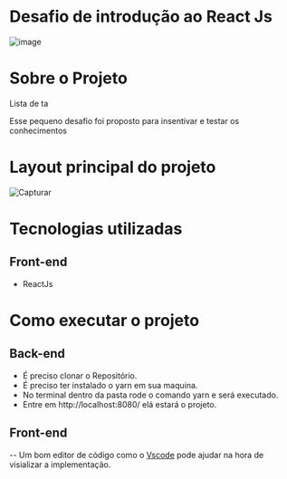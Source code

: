 # Desafio de introdução ao React Js

![image](https://user-images.githubusercontent.com/82763928/171044085-3e08ac62-ebbc-458f-8ffa-32422ad71dce.png)

# Sobre o Projeto

Lista de ta

Esse pequeno desafio foi proposto para insentivar e testar os conhecimentos


# Layout principal do projeto

![Capturar](https://user-images.githubusercontent.com/82763928/157707465-15076a72-a3e3-4659-8437-753240827cd1.PNG)

# Tecnologias utilizadas
## Front-end
- ReactJs

# Como executar o projeto
## Back-end

- É preciso clonar o Repositório.
- É preciso ter instalado o yarn em sua maquina.
- No terminal dentro da pasta rode o comando yarn e será executado.
- Entre em http://localhost:8080/ elá estará o projeto.


## Front-end

-- Um bom editor de código como o [Vscode](https://code.visualstudio.com/) pode ajudar na hora de visializar a implementação.
